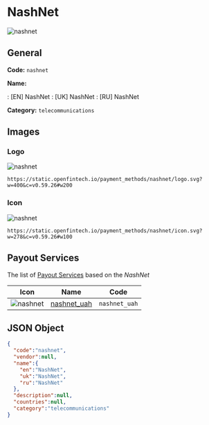 
# NashNet 
![nashnet](https://static.openfintech.io/payment_methods/nashnet/logo.svg?w=400&c=v0.59.26#w200)  

## General 
**Code:** `nashnet` 
 
**Name:** 
 
:	[EN] NashNet 
:	[UK] NashNet 
:	[RU] NashNet 
 
**Category:** `telecommunications` 
 

## Images 

### Logo 
![nashnet](https://static.openfintech.io/payment_methods/nashnet/logo.svg?w=400&c=v0.59.26#w200)  

```
https://static.openfintech.io/payment_methods/nashnet/logo.svg?w=400&c=v0.59.26#w200
```  

### Icon 
![nashnet](https://static.openfintech.io/payment_methods/nashnet/icon.svg?w=278&c=v0.59.26#w100)  

```
https://static.openfintech.io/payment_methods/nashnet/icon.svg?w=278&c=v0.59.26#w100
```  

## Payout Services 
 
The list of [Payout Services](/payout-services/) based on the _NashNet_ 

|Icon|Name|Code| 
|:---:|:---:|:---:| 
|![nashnet](https://static.openfintech.io/payout_methods/nashnet/icon.png?w=278&c=v0.59.26#w40) |[nashnet_uah](/payout-services/nashnet_uah/)|`nashnet_uah`| 
 

## JSON Object 

```json
{
  "code":"nashnet",
  "vendor":null,
  "name":{
    "en":"NashNet",
    "uk":"NashNet",
    "ru":"NashNet"
  },
  "description":null,
  "countries":null,
  "category":"telecommunications"
}
```  
